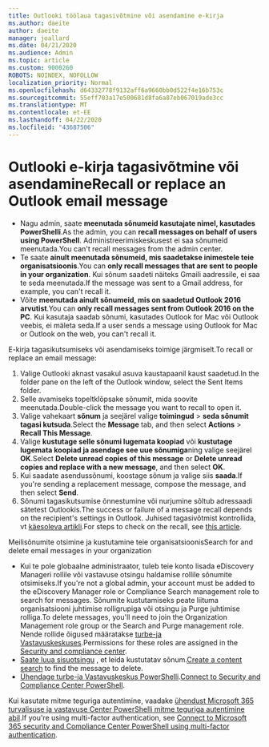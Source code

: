 ```yaml
---
title: Outlooki töölaua tagasivõtmine või asendamine e-kirja
ms.author: daeite
author: daeite
manager: joallard
ms.date: 04/21/2020
ms.audience: Admin
ms.topic: article
ms.custom: 9000260
ROBOTS: NOINDEX, NOFOLLOW
localization_priority: Normal
ms.openlocfilehash: d64332778f9132aff6a9660bb0d522f4e16b753c
ms.sourcegitcommit: 55eff703a17e500681d8fa6a87eb067019ade3cc
ms.translationtype: MT
ms.contentlocale: et-EE
ms.lasthandoff: 04/22/2020
ms.locfileid: "43687506"
---
```

# <a name="recall-or-replace-an-outlook-email-message"></a><span data-ttu-id="c3f59-102">Outlooki e-kirja tagasivõtmine või asendamine</span><span class="sxs-lookup"><span data-stu-id="c3f59-102">Recall or replace an Outlook email message</span></span>

- <span data-ttu-id="c3f59-103">Nagu admin, saate **meenutada sõnumeid kasutajate nimel, kasutades PowerShelli**.</span><span class="sxs-lookup"><span data-stu-id="c3f59-103">As the admin, you can **recall messages on behalf of users using PowerShell**.</span></span> <span data-ttu-id="c3f59-104">Administreerimiskeskusest ei saa sõnumeid meenutada.</span><span class="sxs-lookup"><span data-stu-id="c3f59-104">You can't recall messages from the admin center.</span></span>
- <span data-ttu-id="c3f59-105">Te saate **ainult meenutada sõnumeid, mis saadetakse inimestele teie organisatsioonis**.</span><span class="sxs-lookup"><span data-stu-id="c3f59-105">You can **only recall messages that are sent to people in your organization**.</span></span> <span data-ttu-id="c3f59-106">Kui sõnum saadeti näiteks Gmaili aadressile, ei saa te seda meenutada.</span><span class="sxs-lookup"><span data-stu-id="c3f59-106">If the message was sent to a Gmail address, for example, you can't recall it.</span></span>
- <span data-ttu-id="c3f59-107">Võite **meenutada ainult sõnumeid, mis on saadetud Outlook 2016 arvutist**.</span><span class="sxs-lookup"><span data-stu-id="c3f59-107">You can **only recall messages sent from Outlook 2016 on the PC**.</span></span> <span data-ttu-id="c3f59-108">Kui kasutaja saadab sõnumi, kasutades Outlook for Mac või Outlook veebis, ei mäleta seda.</span><span class="sxs-lookup"><span data-stu-id="c3f59-108">If a user sends a message using Outlook for Mac or Outlook on the web, you can't recall it.</span></span>

<span data-ttu-id="c3f59-109">E-kirja tagasikutsumiseks või asendamiseks toimige järgmiselt.</span><span class="sxs-lookup"><span data-stu-id="c3f59-109">To recall or replace an email message:</span></span>

1. <span data-ttu-id="c3f59-110">Valige Outlooki aknast vasakul asuva kaustapaanil kaust saadetud.</span><span class="sxs-lookup"><span data-stu-id="c3f59-110">In the folder pane on the left of the Outlook window, select the Sent Items folder.</span></span>
1. <span data-ttu-id="c3f59-111">Selle avamiseks topeltklõpsake sõnumit, mida soovite meenutada.</span><span class="sxs-lookup"><span data-stu-id="c3f59-111">Double-click the message you want to recall to open it.</span></span>
1. <span data-ttu-id="c3f59-112">Valige vahekaart **sõnum** ja seejärel valige **toimingud** > **seda sõnumit tagasi kutsuda**.</span><span class="sxs-lookup"><span data-stu-id="c3f59-112">Select the **Message** tab, and then select **Actions** > **Recall This Message**.</span></span>
1. <span data-ttu-id="c3f59-113">Valige **kustutage selle sõnumi lugemata koopiad** või **kustutage lugemata koopiad ja asendage see uue sõnumiga**ning valige seejärel **OK**.</span><span class="sxs-lookup"><span data-stu-id="c3f59-113">Select **Delete unread copies of this message** or **Delete unread copies and replace with a new message**, and then select **OK**.</span></span>
1. <span data-ttu-id="c3f59-114">Kui saadate asendussõnumi, koostage sõnum ja valige siis **saada**.</span><span class="sxs-lookup"><span data-stu-id="c3f59-114">If you're sending a replacement message, compose the message, and then select **Send**.</span></span>
1. <span data-ttu-id="c3f59-115">Sõnumi tagasikutsumise õnnestumine või nurjumine sõltub adressaadi sätetest Outlookis.</span><span class="sxs-lookup"><span data-stu-id="c3f59-115">The success or failure of a message recall depends on the recipient's settings in Outlook.</span></span> <span data-ttu-id="c3f59-116">Juhised tagasivõtmist kontrollida, vt [käesoleva artikli](https://support.office.com/article/35027f88-d655-4554-b4f8-6c0729a723a0).</span><span class="sxs-lookup"><span data-stu-id="c3f59-116">For steps to check on the recall, see [this article](https://support.office.com/article/35027f88-d655-4554-b4f8-6c0729a723a0).</span></span>

<span data-ttu-id="c3f59-117">Meilisõnumite otsimine ja kustutamine teie organisatsioonis</span><span class="sxs-lookup"><span data-stu-id="c3f59-117">Search for and delete email messages in your organization</span></span>

- <span data-ttu-id="c3f59-118">Kui te pole globaalne administraator, tuleb teie konto lisada eDiscovery Manageri rollile või vastavuse otsingu haldamise rollile sõnumite otsimiseks.</span><span class="sxs-lookup"><span data-stu-id="c3f59-118">If you're not a global admin, your account must be added to the eDiscovery Manager role or Compliance Search management role to search for messages.</span></span> <span data-ttu-id="c3f59-119">Sõnumite kustutamiseks peate liituma organisatsiooni juhtimise rolligrupiga või otsingu ja Purge juhtimise rolliga.</span><span class="sxs-lookup"><span data-stu-id="c3f59-119">To delete messages, you'll need to join the Organization Management role group or the Search and Purge management role.</span></span> <span data-ttu-id="c3f59-120">Nende rollide õigused määratakse [turbe-ja Vastavuskeskuses](https://go.microsoft.com/fwlink/?linkid=2083731).</span><span class="sxs-lookup"><span data-stu-id="c3f59-120">Permissions for these roles are assigned in the [Security and compliance center](https://go.microsoft.com/fwlink/?linkid=2083731).</span></span>
- <span data-ttu-id="c3f59-121">[Saate luua sisuotsingu](https://docs.microsoft.com/office365/securitycompliance/content-search) , et leida kustutatav sõnum.</span><span class="sxs-lookup"><span data-stu-id="c3f59-121">[Create a content search](https://docs.microsoft.com/office365/securitycompliance/content-search) to find the message to delete.</span></span>
- <span data-ttu-id="c3f59-122">[Ühendage turbe-ja Vastavuskeskus PowerShelli](https://docs.microsoft.com/powershell/exchange/office-365-scc/connect-to-scc-powershell/connect-to-scc-powershell?view=exchange-ps).</span><span class="sxs-lookup"><span data-stu-id="c3f59-122">[Connect to Security and Compliance Center PowerShell](https://docs.microsoft.com/powershell/exchange/office-365-scc/connect-to-scc-powershell/connect-to-scc-powershell?view=exchange-ps).</span></span>

<span data-ttu-id="c3f59-123">Kui kasutate mitme teguriga autentimine, vaadake [ühendust Microsoft 365 turvalisuse ja vastavuse Center PowerShelli mitme teguriga autentimine abil](https://docs.microsoft.com/powershell/exchange/office-365-scc/connect-to-scc-powershell/mfa-connect-to-scc-powershell?view=exchange-ps).</span><span class="sxs-lookup"><span data-stu-id="c3f59-123">If you're using multi-factor authentication, see [Connect to Microsoft 365 security and Compliance Center PowerShell using multi-factor authentication](https://docs.microsoft.com/powershell/exchange/office-365-scc/connect-to-scc-powershell/mfa-connect-to-scc-powershell?view=exchange-ps).</span></span>
